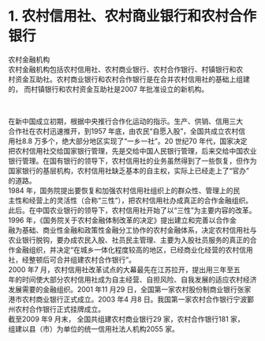 # 1. 农村信用社、农村商业银行和农村合作银行

<p>农村金融机构<br />
      农村金融机构包括农村信用社、农村商业银行、农村合作银行、村镇银行和农<br />
      村资金互助社。农村商业银行和农村合作银行是在合并农村信用社的基础上组建<br />
      的， 而村镇银行和农村资金互助社是2007 年批准设立的新机构。</p>
    <p>&nbsp;</p>
  </div>
</div>
在新中国成立初期，根据中央推行合作化运动的指示。生产、供销、信用三大<br />
合作社在农村迅速推开，到1957 年底，由农民“自愿入股”，全国共成立农村信<br />
用社8.8 万多个，绝大部分地区实现了“一乡一社”。20 世纪70 年代，国家决定<br />
把农村信用社交给国家银行管理，先是交给中国人民银行管理，后来交给中国农业<br />
银行管理。在国有银行的领导下，农村信用社的业务虽然得到了一些恢复，但作为<br />
国家银行的基层机构，农村信用社缺乏基本的自主权，实际上已经走上了“官办”<br />
的道路。<br />
1984 年，国务院提出要恢复和加强农村信用社组织上的群众性、管理上的民<br />
主性和经营上的灵活性（合称“三性”），把农村信用社办成真正的合作金融组织。<br />
此后。在中国农业银行的领导下，农村信用社开始了以“三性”为主要内容的改革。<br />
1996 年，《国务院关于农村金融体制改革的决定》提出建立和完善以合作金<br />
融为基础、商业性金融和政策性金融分工协作的农村金融体系，决定农村信用社与<br />
农业银行脱钩，要办成农民入股、社员民主管理、主要为入股社员服务的真正的合<br />
作金融组织，并决定“在城乡一体化程度较高的地区，已经商业化经营的农村信用<br />
社，经整顿后可合并组建农村合作银行”。<br />
2000 年7 月，农村信用社改革试点的大幕最先在江苏拉开，提出用三年至五<br />
年的时间使大部分农村信用社成为自主经营、自担风险、自我发展的适应农村经济<br />
发展需要的金融组织。2001 年11 月29 日，全国第一家农村股份制商业银行张家<br />
港市农村商业银行正式成立。2003 年4 月8 日。我国第一家农村合作银行宁波鄞<br />
州农村合作银行正式挂牌成立。<br />
截至2009 年9 月末， 全国共组建农村商业银行29 家，农村合作银行181 家，<br />
组建以县（市）为单位的统一信用社法人机构2055 家。